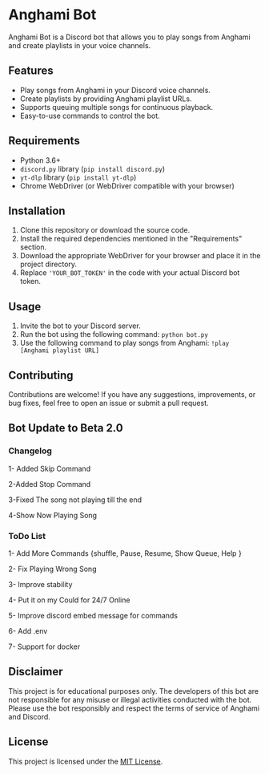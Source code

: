 # Anghami Bot

Anghami Bot is a Discord bot that allows you to play songs from Anghami and create playlists in your voice channels.

## Features

- Play songs from Anghami in your Discord voice channels.
- Create playlists by providing Anghami playlist URLs.
- Supports queuing multiple songs for continuous playback.
- Easy-to-use commands to control the bot.

## Requirements

- Python 3.6+
- `discord.py` library (`pip install discord.py`)
- `yt-dlp` library (`pip install yt-dlp`)
- Chrome WebDriver (or WebDriver compatible with your browser)

## Installation

1. Clone this repository or download the source code.
2. Install the required dependencies mentioned in the "Requirements" section.
3. Download the appropriate WebDriver for your browser and place it in the project directory.
4. Replace `'YOUR_BOT_TOKEN'` in the code with your actual Discord bot token.

## Usage

1. Invite the bot to your Discord server.
2. Run the bot using the following command: `python bot.py`
3. Use the following command to play songs from Anghami: `!play [Anghami playlist URL]`


## Contributing

Contributions are welcome! If you have any suggestions, improvements, or bug fixes, feel free to open an issue or submit a pull request.

## Bot Update to Beta 2.0
### Changelog

1- Added Skip Command

2-Added Stop Command

3-Fixed The song not playing till the end

4-Show Now Playing Song

### ToDo List
1- Add More Commands {shuffle, Pause, Resume, Show Queue, Help }

2- Fix Playing Wrong Song

3- Improve stability

4- Put it on my Could for 24/7 Online

5- Improve discord embed message for commands

6- Add .env 

7- Support for docker 

## Disclaimer
This project is for educational purposes only. The developers of this bot are not responsible for any misuse or illegal activities conducted with the bot. Please use the bot responsibly and respect the terms of service of Anghami and Discord.

## License

This project is licensed under the [MIT License](LICENSE).
